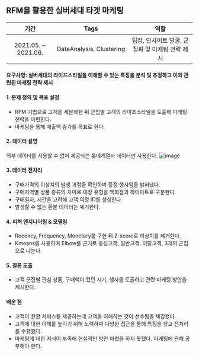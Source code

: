 ## RFM을 활용한 실버세대 타겟 마케팅
|기간|Tags|역할|
|:---:|:---:|:---:|
|2021.05. ~ 2021.06.| DataAnalysis, Clustering |팀장, 인사이트 발굴, 군집화 및 마케팅 전략 제시|

#### 요구사항: 실버세대의 라이프스타일을 이해할 수 있는 특징을 분석 및 추정하고 이와 관련된 마케팅 전략 제시
#### 1. 문제 정의 및 목표 설정
- RFM 기법으로 고객을 세분화한 뒤 군집별 고객의 라이프스타일을 도출해 마케팅 전략을 마련한다.
- 마케팅을 통해 매출액 증가를 목표로 한다.

#### 2. 데이터 설명
외부 데이터를 사용할 수 없어 제공되는 롯데계열사 데이터만 사용한다.
![image](https://github.com/HASEOKYUNG/CRM_for_SilverGeneration/assets/104245855/51f205f0-b420-4e26-8ae6-a45191f98310)

#### 3. 데이터 전처리
- 구매가격의 이상치의 발생 과정을 확인하며 증정 행사임을 밝혀냈다.
- 구매지역별 상품 종류의 차이로 매장 유형을 백화점과 하이마트로 구분한다.
- 구매일자, 시간을 고려해 고객 여정 ID를 생성한다.
- 발생할 수 없는 환불 데이터는 제거한다.

#### 4. 피쳐 엔지니어링 & 모델링
- Recency, Frequency, Monetary를 구한 뒤 Z-score로 이상치를 제거한다.
- Kmeans를 사용하며 Elbow를 근거로 충성고객, 일반고객, 이탈고객, 3개의 군집으로 나눈다.

#### 5. 결론 도출
- 고객 군집별 관심 상품, 구매액이 컸던 시기, 행사를 도출하고 관련 마케팅 방안을 제시한다.

#### 배운 점
- 고객이 원할 서비스를 제공하는데 고객을 이해하는 것이 선수됨을 체감했다.
- 고객에 대한 이해를 높이기 위해 노력하며 다양한 접근을 통해 특징을 찾고 전처리를 수행했다.
- 마케팅에 대한 지식이 부족해 현실적인 방안 마련을 하지 못했다. 마케팅에 관해 공부해야 한다.
